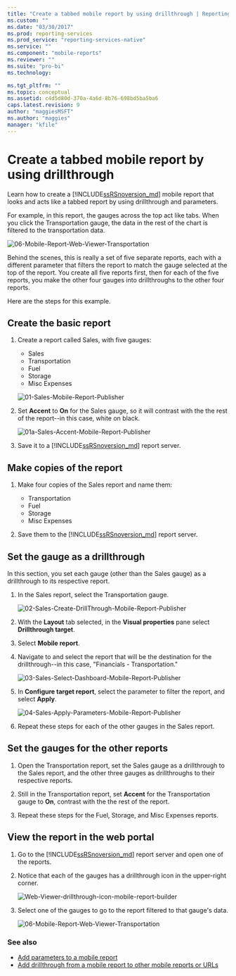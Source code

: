 ```yaml
---
title: "Create a tabbed mobile report by using drillthrough | Reporting Services mobile reports | Microsoft Docs"
ms.custom: ""
ms.date: "03/30/2017"
ms.prod: reporting-services
ms.prod_service: "reporting-services-native"
ms.service: ""
ms.component: "mobile-reports"
ms.reviewer: ""
ms.suite: "pro-bi"
ms.technology: 

ms.tgt_pltfrm: ""
ms.topic: conceptual
ms.assetid: c4d5d80d-370a-4a6d-8b76-698bd5ba5ba6
caps.latest.revision: 9
author: "maggiesMSFT"
ms.author: "maggies"
manager: "kfile"
---
```

# Create a tabbed mobile report by using drillthrough
Learn how to create a [!INCLUDE[ssRSnoversion_md](../../includes/ssrsnoversion-md.md)] mobile report that looks and acts like a tabbed report by using drillthrough and parameters.

For example, in this report, the gauges across the top act like tabs. When you click the Transportation gauge, the data in the rest of the chart is filtered to the transportation data.

![06-Mobile-Report-Web-Viewer-Transportation](../../reporting-services/mobile-reports/media/tabbed-mobile-report-web-viewer-transportation-complete.png)

Behind the scenes, this is really a set of five separate reports, each with a different parameter that filters the report to match the gauge selected at the top of the report. You create all five reports first, then for each of the five reports, you make the other four gauges into drillthroughs to the other four reports.

Here are the steps for this example.

## Create the basic report

1. Create a report called Sales, with five gauges:

    * Sales
    * Transportation
    * Fuel
    * Storage
    * Misc Expenses

   ![01-Sales-Mobile-Report-Publisher](../../reporting-services/mobile-reports/media/01-sales-mobile-report-publisher.png)
    
2. Set **Accent** to **On** for the Sales gauge, so it will contrast with the the rest of the report--in this case, white on black.

    ![01a-Sales-Accent-Mobile-Report-Publisher](../../reporting-services/mobile-reports/media/01a-sales-accent-mobile-report-publisher.png)
    
3. Save it to a [!INCLUDE[ssRSnoversion_md](../../includes/ssrsnoversion-md.md)] report server.

## Make copies of the report

1. Make four copies of the Sales report and name them: 

    * Transportation
    * Fuel
    * Storage
    * Misc Expenses

3. Save them to the [!INCLUDE[ssRSnoversion_md](../../includes/ssrsnoversion-md.md)] report server.

## Set the gauge as a drillthrough

In this section, you set each gauge (other than the Sales gauge) as a drillthrough to its respective report.

1. In the Sales report, select the Transportation gauge.

    ![02-Sales-Create-DrillThrough-Mobile-Report-Publisher](../../reporting-services/mobile-reports/media/02-sales-create-drillthrough-mobile-report-publisher.png)

2. With the **Layout** tab selected, in the **Visual properties** pane select **Drillthrough target**.

3. Select **Mobile report**.

4. Navigate to and select the report that will be the destination for the drillthrough--in this case, "Financials - Transportation."

    ![03-Sales-Select-Dashboard-Mobile-Report-Publisher](../../reporting-services/mobile-reports/media/03-sales-select-dashboard-mobile-report-publisher.png)

5. In **Configure target report**, select the parameter to filter the report, and select **Apply**.

   ![04-Sales-Apply-Parameters-Mobile-Report-Publisher](../../reporting-services/mobile-reports/media/04-sales-apply-parameters-mobile-report-publisher.png)
   
6. Repeat these steps for each of the other gauges in the Sales report. 

## Set the gauges for the other reports

1.  Open the Transportation report, set the Sales gauge as a drillthrough to the Sales report, and the other three gauges as drillthroughs to their respective reports.

2. Still in the Transportation report, set **Accent** for the Transportation gauge to **On**, contrast with the the rest of the report.

3. Repeat these steps for the Fuel, Storage, and Misc Expenses reports. 

## View the report in the web portal

1. Go to the [!INCLUDE[ssRSnoversion_md](../../includes/ssrsnoversion-md.md)] report server and open one of the reports. 

2. Notice that each of the gauges has a drillthrough icon in the upper-right corner.

    ![Web-Viewer-drillthrough-icon-mobile-report-builder](../../reporting-services/mobile-reports/media/web-viewer-drillthrough-icon-mobile-report-builder.png)

3. Select one of the gauges to go to the report filtered to that gauge's data.

   ![06-Mobile-Report-Web-Viewer-Transportation](../../reporting-services/mobile-reports/media/06-mobile-report-web-viewer-transportation.png)

### See also
	
* [Add parameters to a mobile report](../../reporting-services/mobile-reports/add-parameters-to-a-mobile-report-reporting-services.md)
* [Add drillthrough from a mobile report to other mobile reports or URLs](../../reporting-services/mobile-reports/add-drillthrough-from-a-mobile-report-to-other-mobile-reports-or-urls.md)




  

